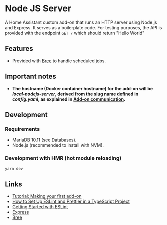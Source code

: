 # Node JS Server

A Home Assistant custom add-on that runs an HTTP server using Node.js and Express. It serves as a boilerplate code. For testing purposes, the API is provided with the endpoint `GET /` which should return "Hello World"

## Features

- Provided with [Bree](https://www.npmjs.com/package/bree) to handle scheduled jobs.

## Important notes

- **The hostname (Docker container hostname) for the add-on will be *local-nodejs-server*, derived from the slug name defined in *config.yaml*, as explained in [Add-on communication](https://developers.home-assistant.io/docs/add-ons/communication).**

## Development

### Requirements

- MariaDB 10.11 (see [Databases](doc/db.md)).
- Node.js (recommended to install with NVM).

### Development with HMR (hot module reloading)

```bash
yarn dev
```

## Links

- [Tutorial: Making your first add-on](https://developers.home-assistant.io/docs/add-ons/tutorial)
- [How to Set Up ESLint and Prettier in a TypeScript Project](https://dev.to/forhad96/-how-to-set-up-eslint-and-prettier-in-a-typescript-project-3pi2)
- [Getting Started with ESLint](https://eslint.org/docs/latest/use/getting-started)
- [Express](https://expressjs.com/)
- [Bree](https://www.npmjs.com/package/bree)
